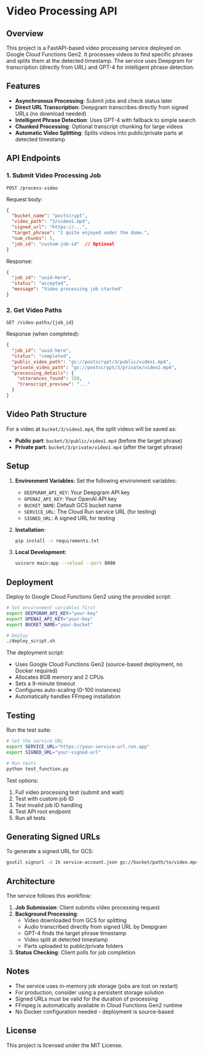 # Video Processing API

## Overview

This project is a FastAPI-based video processing service deployed on Google Cloud Functions Gen2. It processes videos to find specific phrases and splits them at the detected timestamp. The service uses Deepgram for transcription (directly from URL) and GPT-4 for intelligent phrase detection.

## Features

- **Asynchronous Processing**: Submit jobs and check status later
- **Direct URL Transcription**: Deepgram transcribes directly from signed URLs (no download needed)
- **Intelligent Phrase Detection**: Uses GPT-4 with fallback to simple search
- **Chunked Processing**: Optional transcript chunking for large videos
- **Automatic Video Splitting**: Splits videos into public/private parts at detected timestamp

## API Endpoints

### 1. Submit Video Processing Job
```
POST /process-video
```

Request body:
```json
{
  "bucket_name": "postscrypt",
  "video_path": "3/video1.mp4",
  "signed_url": "https://...",
  "target_phrase": "I quite enjoyed under the dome.",
  "num_chunks": 5,
  "job_id": "custom-job-id"  // Optional
}
```

Response:
```json
{
  "job_id": "uuid-here",
  "status": "accepted",
  "message": "Video processing job started"
}
```

### 2. Get Video Paths
```
GET /video-paths/{job_id}
```

Response (when completed):
```json
{
  "job_id": "uuid-here",
  "status": "completed",
  "public_video_path": "gs://postscrypt/3/public/video1.mp4",
  "private_video_path": "gs://postscrypt/3/private/video1.mp4",
  "processing_details": {
    "utterances_found": 150,
    "transcript_preview": "..."
  }
}
```

## Video Path Structure

For a video at `bucket/3/video1.mp4`, the split videos will be saved as:
- **Public part**: `bucket/3/public/video1.mp4` (before the target phrase)
- **Private part**: `bucket/3/private/video1.mp4` (after the target phrase)

## Setup

1. **Environment Variables**: Set the following environment variables:
   - `DEEPGRAM_API_KEY`: Your Deepgram API key
   - `OPENAI_API_KEY`: Your OpenAI API key
   - `BUCKET_NAME`: Default GCS bucket name
   - `SERVICE_URL`: The Cloud Run service URL (for testing)
   - `SIGNED_URL`: A signed URL for testing

2. **Installation**:
   ```bash
   pip install -r requirements.txt
   ```

3. **Local Development**:
   ```bash
   uvicorn main:app --reload --port 8080
   ```

## Deployment

Deploy to Google Cloud Functions Gen2 using the provided script:

```bash
# Set environment variables first
export DEEPGRAM_API_KEY="your-key"
export OPENAI_API_KEY="your-key"
export BUCKET_NAME="your-bucket"

# Deploy
./deploy_script.sh
```

The deployment script:
- Uses Google Cloud Functions Gen2 (source-based deployment, no Docker required)
- Allocates 8GB memory and 2 CPUs
- Sets a 9-minute timeout
- Configures auto-scaling (0-100 instances)
- Automatically handles FFmpeg installation

## Testing

Run the test suite:

```bash
# Set the service URL
export SERVICE_URL="https://your-service-url.run.app"
export SIGNED_URL="your-signed-url"

# Run tests
python test_function.py
```

Test options:
1. Full video processing test (submit and wait)
2. Test with custom job ID
3. Test invalid job ID handling
4. Test API root endpoint
5. Run all tests

## Generating Signed URLs

To generate a signed URL for GCS:

```bash
gsutil signurl -d 1h service-account.json gs://bucket/path/to/video.mp4
```

## Architecture

The service follows this workflow:

1. **Job Submission**: Client submits video processing request
2. **Background Processing**:
   - Video downloaded from GCS for splitting
   - Audio transcribed directly from signed URL by Deepgram
   - GPT-4 finds the target phrase timestamp
   - Video split at detected timestamp
   - Parts uploaded to public/private folders
3. **Status Checking**: Client polls for job completion

## Notes

- The service uses in-memory job storage (jobs are lost on restart)
- For production, consider using a persistent storage solution
- Signed URLs must be valid for the duration of processing
- FFmpeg is automatically available in Cloud Functions Gen2 runtime
- No Docker configuration needed - deployment is source-based

## License

This project is licensed under the MIT License. 